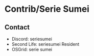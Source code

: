 # Contrib/Serie Sumei

## Contact

* Discord: seriesumei
* Second Life: seriesumei Resident
* OSGrid: serie sumei
